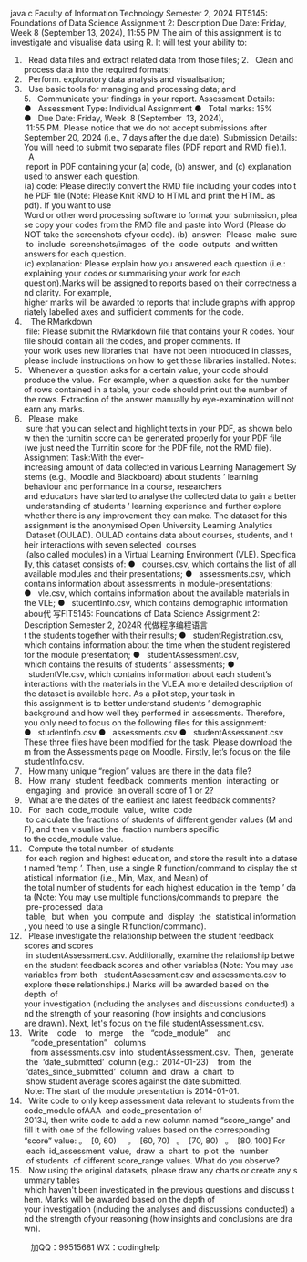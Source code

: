 java c
Faculty of Information Technology
Semester 2, 2024
FIT5145: Foundations of Data Science
Assignment 2: Description
Due Date: Friday, Week 8 (September 13, 2024), 11:55 PM
The aim of this assignment is to investigate and visualise data using R. It will test your ability to:
1.   Read data files and extract related data from those files;
2.   Clean and process data into the required formats;
3.   Perform. exploratory data analysis and visualisation;
4.   Use basic tools for managing and processing data; and
5.   Communicate your findings in your report.
Assessment Details:
●   Assessment Type: Individual Assignment
●   Total marks: 15%
●   Due Date: Friday, Week  8 (September  13, 2024),  11:55 PM. Please notice that we do not accept submissions after September 20, 2024 (i.e., 7 days after the due date).
Submission Details:
You will need to submit two separate files (PDF report and RMD file).1.   A  report in PDF containing your (a) code, (b) answer, and (c) explanation used to answer each question.
(a) code: Please directly convert the RMD file including your codes into the PDF file (Note: Please Knit RMD to HTML and print the HTML as pdf). If you want to use Word or other word processing software to format your submission, please copy your codes from the RMD file and paste into Word (Please do NOT take the screenshots ofyour code).
(b)  answer:  Please  make  sure  to  include  screenshots/images  of  the  code  outputs  and written answers for each question.
(c) explanation: Please explain how you answered each question (i.e.: explaining your codes or summarising your work for each question).Marks will be assigned to reports based on their correctness and clarity. For example, higher marks will be awarded to reports that include graphs with appropriately labelled axes and sufficient comments for the code.
2.    The RMarkdown  file: Please submit the RMarkdown file that contains your R codes. Your file should contain all the codes, and proper comments. If your work uses new libraries that  have not been introduced in classes, please include instructions on how to get these libraries installed.
Notes:
1.   Whenever a question asks for a certain value, your code should produce the value.  For example, when a question asks for the number of rows contained in a table, your code should print out the number of the rows. Extraction of the answer manually by eye-examination will not earn any marks.
2.   Please  make  sure that you can select and highlight texts in your PDF, as shown below then the turnitin score can be generated properly for your PDF file (we just need the Turnitin score for the PDF file, not the RMD file).
Assignment Task:With the ever-increasing amount of data collected in various Learning Management Systems (e.g., Moodle and Blackboard) about students ’ learning behaviour and performance in a course, researchers and educators have started to analyse the collected data to gain a better understanding of students ’ learning experience and further explore whether there is any improvement they can make.
The dataset for this assignment is the anonymised Open University Learning Analytics  Dataset (OULAD). OULAD contains data about courses, students, and their interactions with seven selected  courses  (also called modules) in a Virtual Learning Environment (VLE). Specifically, this dataset consists of:
●   courses.csv, which contains the list of all available modules and their presentations;
●   assessments.csv, which contains information about assessments in module-presentations;
●   vle.csv, which contains information about the available materials in the VLE;
●   studentInfo.csv, which contains demographic information abou代 写FIT5145: Foundations of Data Science Assignment 2: Description Semester 2, 2024R
代做程序编程语言t the students together with their results;
●   studentRegistration.csv, which contains information about the time when the student registered for the module presentation;
●   studentAssessment.csv, which contains the results of students ’ assessments;
●   studentVle.csv, which contains information about each student’s interactions with the materials in the VLE.A more detailed description of the dataset is available here. As a pilot step, your task in this assignment is to better understand students ’ demographic background and how well they performed in assessments. Therefore, you only need to focus on the following files for this assignment:
●   studentInfo.csv
●   assessments.csv
●   studentAssessment.csv
These three files have been modified for the task. Please download them from the Assessments page on Moodle.
Firstly, let’s focus on the file studentInfo.csv.
1.   How many unique “region” values are there in the data file?
2.   How  many  student  feedback  comments  mention  interacting  or  engaging  and  provide  an overall score of 1 or 2?
3.   What are the dates of the earliest and latest feedback comments?
4.   For  each  code_module  value,  write  code  to calculate the fractions of students of different gender values (M and F), and then visualise the  fraction numbers specific to the code_module value.
5.   Compute the total number  of students  for each region and highest education, and store the result into a dataset named ‘temp ’. Then, use a single R function/command to display the statistical information (i.e., Min, Max, and Mean) of the total number of students for each highest education in the ‘temp ’ data (Note: You may use multiple functions/commands to prepare  the  pre-processed  data  table,  but  when  you  compute  and  display  the  statistical information, you need to use a single R function/command).
6.   Please investigate the relationship between the student feedback scores and scores  in studentAssessment.csv. Additionally, examine the relationship between the student feedback scores and other variables (Note: You may use variables from both   studentAssessment.csv and assessments.csv to explore these relationships.) Marks will be awarded based on the depth  of your investigation (including the analyses and discussions conducted) and the strength of your reasoning (how insights and conclusions are drawn).
Next, let's focus on the file studentAssessment.csv.
7.   Write    code    to   merge    the   “code_module”    and    “code_presentation”   columns    from assessments.csv  into  studentAssessment.csv.  Then,  generate  the  ‘date_submitted’  column (e.g.:  2014-01-23)    from  the  ‘dates_since_submitted’  column  and  draw  a  chart  to  show student average scores against the date submitted. Note: The start of the module presentation is 2014-01-01.
8.   Write code to only keep assessment data relevant to students from the code_module ofAAA  and code_presentation of 2013J, then write code to add a new column named “score_range” and fill it with one of the following values based on the corresponding “score” value:
。  [0, 60)     。  [60, 70)   。  [70, 80)   。  [80, 100]
For  each  id_assessment  value,  draw  a  chart  to  plot  the  number  of students  of different score_range values. What do you observe?
9.   Now using the original datasets, please draw any charts or create any summary tables which haven't been investigated in the previous questions and discuss them. Marks will be awarded based on the depth of your investigation (including the analyses and discussions conducted) and the strength ofyour reasoning (how insights and conclusions are drawn).







         
加QQ：99515681  WX：codinghelp
